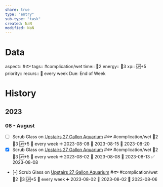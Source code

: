 ```yaml
---
share: true
type: "entry"
sub-type: "task"
created: NaN 
modified: NaN
---
```

# Data
aspect:: #🐟
tags:: #complication/wet
time:: 🍅2
energy:: 🥄3
xp:: 🆙+5
priority:: 
recurs:: 🔁 every week
Due: End of Week
# History
## 2023
### 08 - August
- [ ] Scrub Glass on [Upstairs 27 Gallon Aquarium](Upstairs%2027%20Gallon%20Aquarium.md) #🐟 #complication/wet 🍅2 🥄3 🆙+5 🔁 every week ➕ 2023-08-08 🛫 2023-08-15 📅 2023-08-20
- [x] Scrub Glass on [Upstairs 27 Gallon Aquarium](Upstairs%2027%20Gallon%20Aquarium.md) #🐟 #complication/wet 🍅2 🥄3 🆙+5 🔁 every week ➕ 2023-08-02 🛫 2023-08-08 📅 2023-08-13 ✅ 2023-08-08
- [-] Scrub Glass on [Upstairs 27 Gallon Aquarium](Upstairs%2027%20Gallon%20Aquarium.md) #🐟 #complication/wet 🍅2 🥄3 🆙+5 🔁 every week ➕ 2023-08-02 🛫 2023-08-02 📅 2023-08-06